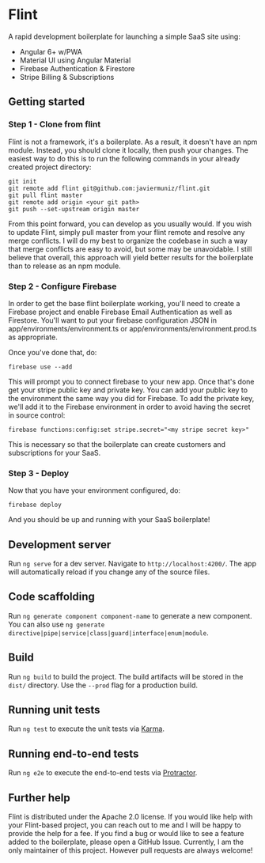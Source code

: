 # Flint

A rapid development boilerplate for launching a simple SaaS site using:

* Angular 6+ w/PWA
* Material UI using Angular Material
* Firebase Authentication & Firestore
* Stripe Billing & Subscriptions

## Getting started

### Step 1 - Clone from flint
Flint is not a framework, it's a boilerplate. As a result, it doesn't have an npm module. Instead, you should clone it locally, then push your changes. The easiest way to do this is to run the following commands in your already created project directory:

```
git init
git remote add flint git@github.com:javiermuniz/flint.git
git pull flint master
git remote add origin <your git path>
git push --set-upstream origin master

```

From this point forward, you can develop as you usually would. If you wish to update Flint, simply pull master from your flint remote and resolve any merge conflicts. I will do my best to organize the codebase in such a way that merge conflicts are easy to avoid, but some may be unavoidable. I still believe that overall, this approach will yield better results for the boilerplate than to release as an npm module.

### Step 2 - Configure Firebase

In order to get the base flint boilerplate working, you'll need to create a Firebase project and enable Firebase Email Authentication as well as Firestore. You'll want to put your firebase configuration JSON in app/environments/environment.ts or app/environments/environment.prod.ts as appropriate.

Once you've done that, do:

```
firebase use --add
```

This will prompt you to connect firebase to your new app. Once that's done get your stripe public key and private key. You can add your public key to the environment the same way you did for Firebase.
 To add the private key, we'll add it to the Firebase environment in order to avoid having the secret in source control:
```
firebase functions:config:set stripe.secret="<my stripe secret key>"
```

This is necessary so that the boilerplate can create customers and subscriptions for your SaaS.

### Step 3 - Deploy

Now that you have your environment configured, do:

```
firebase deploy
```

And you should be up and running with your SaaS boilerplate!

## Development server

Run `ng serve` for a dev server. Navigate to `http://localhost:4200/`. The app will automatically reload if you change any of the source files.

## Code scaffolding

Run `ng generate component component-name` to generate a new component. You can also use `ng generate directive|pipe|service|class|guard|interface|enum|module`.

## Build

Run `ng build` to build the project. The build artifacts will be stored in the `dist/` directory. Use the `--prod` flag for a production build.

## Running unit tests

Run `ng test` to execute the unit tests via [Karma](https://karma-runner.github.io).

## Running end-to-end tests

Run `ng e2e` to execute the end-to-end tests via [Protractor](http://www.protractortest.org/).

## Further help

Flint is distributed under the Apache 2.0 license. If you would like help with your Flint-based project, you can reach out to me and I will be happy to provide the help for a fee. If you find a bug or would like to see a feature added to the boilerplate, please open a GitHub Issue. Currently, I am the only maintainer of this project. However pull requests are always welcome!